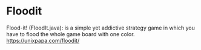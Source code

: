 # Floodit

Flood-it! (FloodIt.java): is a simple yet addictive strategy game in which you have to flood the whole game board with one color. https://unixpapa.com/floodit/
